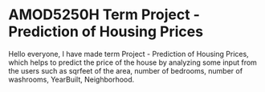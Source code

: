 # AMOD5250H Term Project - Prediction of Housing Prices
Hello everyone, 
I have made term Project - Prediction of Housing Prices, which helps to predict the price of the house by analyzing some input from the users such as sqrfeet of the area, number of bedrooms, number of washrooms, YearBuilt, Neighborhood.
